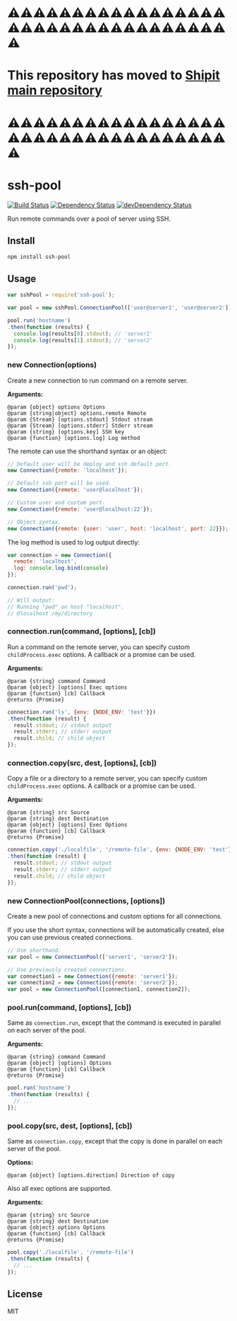 # ⚠️⚠️⚠️⚠️⚠️⚠️⚠️⚠️⚠️⚠️⚠️⚠️⚠️⚠️⚠️⚠️⚠️⚠️⚠️⚠️⚠️⚠️⚠️⚠️⚠️⚠️⚠️⚠️⚠️⚠️⚠️⚠️⚠️⚠️⚠️
# This repository has moved to [Shipit main repository](https://github.com/shipitjs/shipit)
# ⚠️⚠️⚠️⚠️⚠️⚠️⚠️⚠️⚠️⚠️⚠️⚠️⚠️⚠️⚠️⚠️⚠️⚠️⚠️⚠️⚠️⚠️⚠️⚠️⚠️⚠️⚠️⚠️⚠️⚠️⚠️⚠️⚠️⚠️⚠️

# ssh-pool
[![Build Status](https://travis-ci.org/shipitjs/ssh-pool.svg?branch=master)](https://travis-ci.org/shipitjs/ssh-pool)
[![Dependency Status](https://david-dm.org/shipitjs/ssh-pool.svg?theme=shields.io)](https://david-dm.org/shipitjs/ssh-pool)
[![devDependency Status](https://david-dm.org/shipitjs/ssh-pool/dev-status.svg?theme=shields.io)](https://david-dm.org/shipitjs/ssh-pool#info=devDependencies)

Run remote commands over a pool of server using SSH.

## Install

```
npm install ssh-pool
```

## Usage

```js
var sshPool = require('ssh-pool');

var pool = new sshPool.ConnectionPool(['user@server1', 'user@server2']);

pool.run('hostname')
.then(function (results) {
  console.log(results[0].stdout); // 'server1'
  console.log(results[1].stdout); // 'server2'
});
```

### new Connection(options)

Create a new connection to run command on a remote server.

**Arguments:**

```
@param {object} options Options
@param {string|object} options.remote Remote
@param {Stream} [options.stdout] Stdout stream
@param {Stream} [options.stderr] Stderr stream
@param {string} [options.key] SSH key
@param {function} [options.log] Log method
```

The remote can use the shorthand syntax or an object:

```js
// Default user will be deploy and ssh default port.
new Connection({remote: 'localhost'});

// Default ssh port will be used.
new Connection({remote: 'user@localhost'});

// Custom user and custom port.
new Connection({remote: 'user@localhost:22'});

// Object syntax.
new Connection({remote: {user: 'user', host: 'localhost', port: 22}});
```

The log method is used to log output directly:

```js
var connection = new Connection({
  remote: 'localhost',
  log: console.log.bind(console)
});

connection.run('pwd');

// Will output:
// Running "pwd" on host "localhost".
// @localhost /my/directory
```

### connection.run(command, [options], [cb])

Run a command on the remote server, you can specify custom `childProcess.exec` options. A callback or a promise can be used.

**Arguments:**

```
@param {string} command Command
@param {object} [options] Exec options
@param {function} [cb] Callback
@returns {Promise}
```

```js
connection.run('ls', {env: {NODE_ENV: 'test'}})
.then(function (result) {
  result.stdout; // stdout output
  result.stderr; // stderr output
  result.child; // child object
});
```

### connection.copy(src, dest, [options], [cb])

Copy a file or a directory to a remote server, you can specify custom `childProcess.exec` options. A callback or a promise can be used.

**Arguments:**

```
@param {string} src Source
@param {string} dest Destination
@param {object} [options] Exec Options
@param {function} [cb] Callback
@returns {Promise}
```

```js
connection.copy('./localfile', '/remote-file', {env: {NODE_ENV: 'test'}})
.then(function (result) {
  result.stdout; // stdout output
  result.stderr; // stderr output
  result.child; // child object
});
```

### new ConnectionPool(connections, [options])

Create a new pool of connections and custom options for all connections.

If you use the short syntax, connections will be automatically created, else you can use previous created connections.

```js
// Use shorthand.
var pool = new ConnectionPool(['server1', 'server2']);

// Use previously created connections.
var connection1 = new Connection({remote: 'server1'});
var connection2 = new Connection({remote: 'server2'});
var pool = new ConnectionPool([connection1, connection2]);
```

### pool.run(command, [options], [cb])

Same as `connection.run`, except that the command is executed in parallel on each server of the pool.

**Arguments:**

```
@param {string} command Command
@param {object} [options] Options
@param {function} [cb] Callback
@returns {Promise}
```

```js
pool.run('hostname')
.then(function (results) {
  // ...
});
```

### pool.copy(src, dest, [options], [cb])

Same as `connection.copy`, except that the copy is done in parallel on each server of the pool.

**Options:**

```
@param {object} [options.direction] Direction of copy
```

Also all exec options are supported.

**Arguments:**

```
@param {string} src Source
@param {string} dest Destination
@param {object} options Options
@param {function} [cb] Callback
@returns {Promise}
```

```js
pool.copy('./localfile', '/remote-file')
.then(function (results) {
  // ...
});
```


## License

MIT
